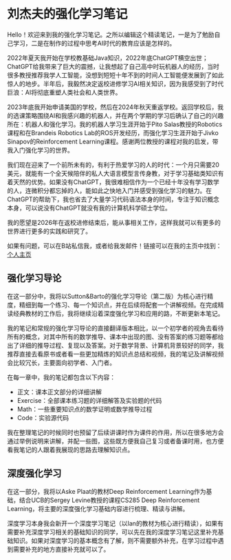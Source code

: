 # 刘杰夫的强化学习笔记

Hello！欢迎来到我的强化学习笔记。之所以编辑这个精读笔记，一是为了勉励自己学习，二是在制作的过程中思考AI时代的教育应该是怎样的。

2022年夏天我开始在学校教基础Java知识，2022年底ChatGPT横空出世；ChatGPT给我带来了巨大的震撼，让我想起了自己高中时玩机器人的经历，当时很多教授推荐我学人工智能，没想到短短十年不到的时间人工智能便发展到了如此惊人的地步。半年后，我毅然决定返校进修学习AI相关知识，因为我感受到了时代巨浪：AI将彻底重塑人类社会和人类世界。

2023年底我开始申请美国的学校，然后在2024年秋天重返学校。返回学校后，我的选课策略围绕AI和我感兴趣的机器人，并在两个学期的学习后确认了自己的兴趣所在：机器人和强化学习。我的机器人学习生涯开始于Pito Salas教授的Robotics课程和在Brandeis Robotics Lab的ROS开发经历，而强化学习生涯开始于Jivko Sinapov的Reinforcement Learning课程。感谢两位教授的课程对我的启发，带我入门强化学习的世界。

我们现在迎来了一个前所未有的，有利于热爱学习的人的时代：一个月只需要20美元，就能有一个全天候陪伴的私人大语言模型言传身教，对于学习基础类知识有着天然的优势。如果没有ChatGPT，我很难相信作为一个已经十年没有学习数学的人，连微积分都忘掉的人，能如此之快地入门并感受到强化学习的魅力。在ChatGPT的帮助下，我也省去了大量学习代码语法本身的时间，专注于知识概念本身，可以说没有ChatGPT就没有我的计算机科学硕士学位。

我的愿望是2026年在返校进修结束后，能从事相关工作，这样我就可以有更多的世界进行更多的实践和研究了。

如果有问题，可以在B站私信我，或者给我发邮件！链接可以在我的主页中找到：[个人主页](https://jeffliulab.github.io)


## 强化学习导论

在这一部分中，我将以Sutton&Barto的强化学习导论（第二版）为核心进行精度，精细到每一个练习、每一个知识点，并在后续将配套一个讲解视频。在完成精读经典教材的工作后，我将继续沿着深度强化学习和应用的路，不断更新本笔记。

我的笔记和常规的强化学习导论的直接翻译版本相比，以一个初学者的视角去看待所有的概念，对其中所有的数学推导、课本中出现的图、没有答案的练习题等都给出了详细的推导过程、复现以及答案。对于数学背景、计算机背景较好的同学，我推荐直接去看原书或者看一些更加精炼的知识点总结和视频，我的笔记及讲解视频会比较冗长，主要面向初学者、入门者。

在每一章中，我的笔记都包含以下内容：

* 正文：课本正文部分的详细讲解
* Exercise：全部课本练习题的详细解答及实验题的代码
* Math：一些重要知识点的数学证明或数学推导过程
* Code：实验源代码

我在整理笔记的时候同时也预留了后续讲课时作为课件的作用，所以在很多地方会通过举例说明来讲解，并配一些图，这些既方便我自己复习或者备课时用，也方便看我笔记的人跟着我展现的思路去理解知识点。

## 深度强化学习

在这一部分，我将以Aske Plaat的教材Deep Reinforcement Learning作为基础，结合UCB的Sergey Levine教授的课程CS285 Deep Reinforcement Learning，将主要的深度强化学习基础内容进行梳理、精读与讲解。

深度学习本身我会新开一个深度学习笔记（以Ian的教材为核心进行精读），如果有需要补充深度学习相关的基础知识的同学，可以先在我的深度学习笔记这里补充基础知识。如果对深度学习的基本概念有了解，则不需要额外补充，在学习过程中遇到需要补充的地方直接补充就可以了。
